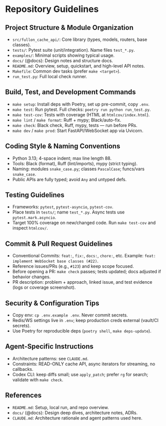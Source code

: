 # Repository Guidelines

## Project Structure & Module Organization
- `src/fullon_cache_api/`: Core library (types, models, routers, base classes).
- `tests/`: Pytest suite (unit/integration). Name files `test_*.py`.
- `examples/`: Minimal scripts showing typical usage.
- `docs/` (@docs): Design notes and structure docs.
- `README.md`: Overview, setup, quickstart, and high-level API notes.
- `Makefile`: Common dev tasks (prefer `make <target>`).
- `run_test.py`: Full local check runner.

## Build, Test, and Development Commands
- `make setup`: Install deps with Poetry, set up pre-commit, copy `.env`.
- `make test`: Run pytest. Full checks: `poetry run python run_test.py`.
- `make test-cov`: Tests with coverage (HTML at `htmlcov/index.html`).
- `make lint` / `make format`: Ruff + mypy; Black/auto-fix.
- `make check`: Black check, Ruff, mypy, tests — run before PRs.
- `make dev` / `make prod`: Start FastAPI/WebSocket app via Uvicorn.

## Coding Style & Naming Conventions
- Python 3.13; 4-space indent; max line length 88.
- Tools: Black (format), Ruff (lint/imports), mypy (strict typing).
- Naming: modules `snake_case.py`; classes `PascalCase`; funcs/vars `snake_case`.
- Public APIs are fully typed; avoid `Any` and untyped defs.

## Testing Guidelines
- Frameworks: `pytest`, `pytest-asyncio`, `pytest-cov`.
- Place tests in `tests/`; name `test_*.py`. Async tests use `pytest.mark.asyncio`.
- Target 100% coverage on new/changed code. Run `make test-cov` and inspect `htmlcov/`.

## Commit & Pull Request Guidelines
- Conventional Commits: `feat:`, `fix:`, `docs:`, `chore:`, etc. Example: `feat: implement WebSocket base classes (#22)`.
- Reference issues/PRs (e.g., `#123`) and keep scope focused.
- Before opening a PR: `make check` passes; tests updated; docs adjusted if behavior changes.
- PR description: problem + approach, linked issue, and test evidence (logs or coverage screenshot).

## Security & Configuration Tips
- Copy env: `cp .env.example .env`. Never commit secrets.
- Redis/WS settings live in `.env`; keep production creds external (vault/CI secrets).
- Use Poetry for reproducible deps (`poetry shell`, `make deps-update`).

## Agent-Specific Instructions
- Architecture patterns: see `CLAUDE.md`.
- Constraints: READ-ONLY cache API, async iterators for streaming, no callbacks.
- Codex CLI: keep diffs small; use `apply_patch`; prefer `rg` for search; validate with `make check`.

## References
- `README.md`: Setup, local run, and repo overview.
- `docs/` (@docs): Design deep dives, architecture notes, ADRs.
- `CLAUDE.md`: Architecture rationale and agent patterns used here.
